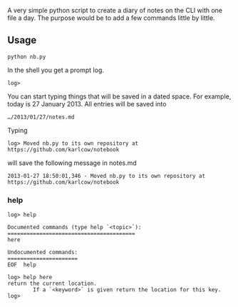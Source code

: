 A very simple python script to create a diary of notes on the CLI with one file a day. The purpose would be to add a few commands little by little.

## Usage ##

    python nb.py

In the shell you get a prompt log.

    log>

You can start typing things that will be saved in a dated space. For example, today is 27 January 2013. All entries will be saved into 

    …/2013/01/27/notes.md

Typing 

    log> Moved nb.py to its own repository at https://github.com/karlcow/notebook

will save the following message in notes.md

    2013-01-27 18:50:01,346 - Moved nb.py to its own repository at https://github.com/karlcow/notebook

### help ###

    log> help

    Documented commands (type help `<topic>`):
    ========================================
    here

    Undocumented commands:
    ======================
    EOF  help

    log> help here
    return the current location.
            If a `<keyword>` is given return the location for this key.
    log> 